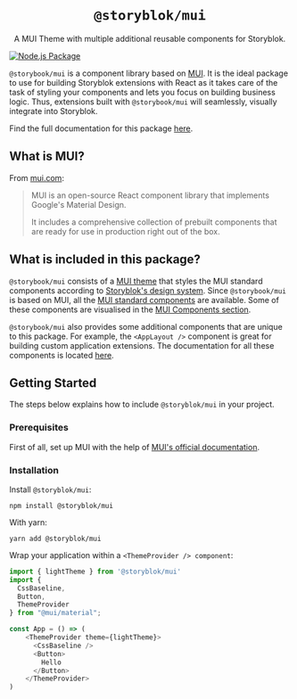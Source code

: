 <div style="text-align:center">
  <h1 style="text-align:center">
    <code>@storyblok/mui</code>
  </h1>
  <p style="text-align:center">
    A MUI Theme with multiple additional reusable components for Storyblok.
  </p>
</div>

[![Node.js Package](https://github.com/storyblok/mui/actions/workflows/npm-publish.yml/badge.svg?branch=develop)](https://github.com/storyblok/mui/actions/workflows/npm-publish.yml)

`@storybook/mui` is a component library based on [MUI](https://mui.com/). It is the ideal package to use for building Storyblok extensions with React as it takes care of the task of styling your components and lets you focus on building business logic. Thus, extensions built with `@storybook/mui` will seamlessly, visually integrate into Storyblok.

Find the full documentation for this package [here](https://storyblok-mui.vercel.app/).

## What is MUI?

From [mui.com](https://mui.com/material-ui/getting-started/overview/):

> MUI is an open-source React component library that implements Google's Material Design.
>
> It includes a comprehensive collection of prebuilt components that are ready for use in production right out of the box.

## What is included in this package?

`@storybook/mui` consists of a [MUI theme](https://mui.com/material-ui/customization/theming/) that styles the MUI standard components according to [Storyblok's design system](https://blok.ink). Since `@storybook/mui` is based on MUI, all the [MUI standard components](https://mui.com/material-ui/getting-started/supported-components/) are available. Some of these components are visualised in the [MUI Components section](https://storyblok-mui.vercel.app/?path=/story/mui).

`@storybook/mui` also provides some additional components that are unique to this package. For example, the `<AppLayout />` component is great for building custom application extensions. The documentation for all these components is located [here](https://storyblok-mui.vercel.app/).


## Getting Started

The steps below explains how to include `@storyblok/mui` in your project.

### Prerequisites

First of all, set up MUI with the help of [MUI's official documentation](https://mui.com/).

### Installation

Install `@storyblok/mui`:

````shell
npm install @storyblok/mui
````

With yarn:

````shell
yarn add @storyblok/mui
````

Wrap your application within a `<ThemeProvider /> component`:


````typescript jsx
import { lightTheme } from '@storyblok/mui'
import {
  CssBaseline,
  Button,
  ThemeProvider
} from "@mui/material";

const App = () => (
    <ThemeProvider theme={lightTheme}>
      <CssBaseline />
      <Button>
        Hello
      </Button>
    </ThemeProvider>
)
````
